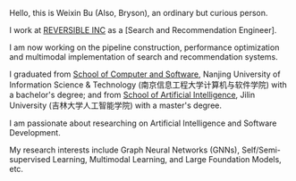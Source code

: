 Hello, this is Weixin Bu (Also, Bryson), an ordinary but curious person. 

I work at [REVERSIBLE INC](https://www.reversible.com) as a [Search and Recommendation Engineer]. 

I am now working on the pipeline construction, performance optimization and multimodal implementation of search and recommendation systems.

I graduated from [School of Computer and Software](https://scs.nuist.edu.cn/main.htm), Nanjing University of Information Science & Technology (南京信息工程大学计算机与软件学院) with a bachelor's degree; and from [School of Artificial Intelligence](https://sai.jlu.edu.cn), Jilin University (吉林大学人工智能学院) with a master's degree.

I am passionate about researching on Artificial Intelligence and Software Development. 

My research interests include Graph Neural Networks (GNNs), Self/Semi-supervised Learning, Multimodal Learning, and Large Foundation Models, etc.
